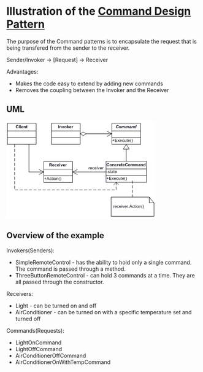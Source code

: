 # Illustration of the <a href="https://refactoring.guru/design-patterns/command" target="_blank">Command Design Pattern</a>

The purpose of the Command patterns is to encapsulate the request that is being transfered from the sender to the receiver.

Sender/Invoker -> [Request] -> Receiver

Advantages:
* Makes the code easy to extend by adding new commands
* Removes the coupling between the Invoker and the Receiver

## UML

![Strategy Design Pattern](command.gif)

## Overview of the example

Invokers(Senders):
* SimpleRemoteControl - has the ability to hold only a single command. The command is passed through a method.
* ThreeButtonRemoteControl - can hold 3 commands at a time. They are all passed through the constructor.

Receivers:
* Light - can be turned on and off 
* AirConditioner - can be turned on with a specific temperature set and turned off

Commands(Requests):
* LightOnCommand
* LightOffCommand
* AirConditionerOffCommand
* AirConditionerOnWithTempCommand

